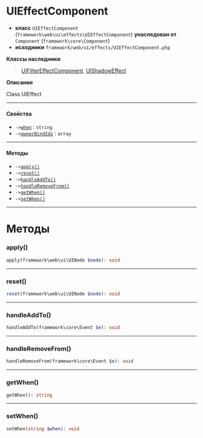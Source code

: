 # UIEffectComponent

- **класс** `UIEffectComponent` (`framework\web\ui\effects\UIEffectComponent`) **унаследован от** `Component` (`framework\core\Component`)
- **исходники** `framework/web/ui/effects/UIEffectComponent.php`

**Классы наследники**

> [UIFilterEffectComponent](https://github.com/jphp-group/wizard-framework/blob/master/wizard-web-ui/api-docs/classes/framework/web/ui/effects/UIFilterEffectComponent.ru.md), [UIShadowEffect](https://github.com/jphp-group/wizard-framework/blob/master/wizard-web-ui/api-docs/classes/framework/web/ui/effects/UIShadowEffect.ru.md)

**Описание**

Class UIEffect

---

#### Свойства

- `->`[`when`](#prop-when) : `string`
- `->`[`ownerBindIds`](#prop-ownerbindids) : `array`

---

#### Методы

- `->`[`apply()`](#method-apply)
- `->`[`reset()`](#method-reset)
- `->`[`handleAddTo()`](#method-handleaddto)
- `->`[`handleRemoveFrom()`](#method-handleremovefrom)
- `->`[`getWhen()`](#method-getwhen)
- `->`[`setWhen()`](#method-setwhen)

---
# Методы

<a name="method-apply"></a>

### apply()
```php
apply(framework\web\ui\UINode $node): void
```

---

<a name="method-reset"></a>

### reset()
```php
reset(framework\web\ui\UINode $node): void
```

---

<a name="method-handleaddto"></a>

### handleAddTo()
```php
handleAddTo(framework\core\Event $e): void
```

---

<a name="method-handleremovefrom"></a>

### handleRemoveFrom()
```php
handleRemoveFrom(framework\core\Event $e): void
```

---

<a name="method-getwhen"></a>

### getWhen()
```php
getWhen(): string
```

---

<a name="method-setwhen"></a>

### setWhen()
```php
setWhen(string $when): void
```